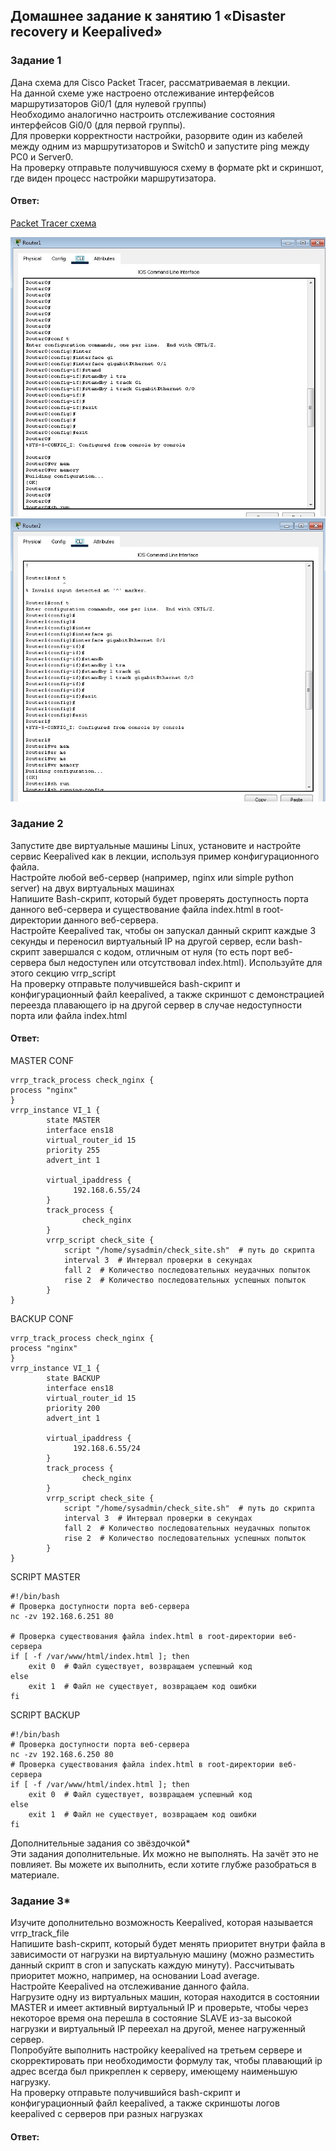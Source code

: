 
## Домашнее задание к занятию 1 «Disaster recovery и Keepalived»  

### Задание 1  
Дана схема для Cisco Packet Tracer, рассматриваемая в лекции.  
На данной схеме уже настроено отслеживание интерфейсов маршрутизаторов Gi0/1 (для нулевой группы)  
Необходимо аналогично настроить отслеживание состояния интерфейсов Gi0/0 (для первой группы).  
Для проверки корректности настройки, разорвите один из кабелей между одним из маршрутизаторов и Switch0 и запустите ping между PC0 и Server0.  
На проверку отправьте получившуюся схему в формате pkt и скриншот, где виден процесс настройки маршрутизатора.  

#### Ответ: 
[Packet Tracer схема](https://github.com/networksuperman/netology_dev_ops/blob/main/fault_tolerance/10_1/10_1_1.pkt)  

![](https://github.com/networksuperman/netology_dev_ops/blob/main/fault_tolerance/10_1/img/10_1_1_1.jpg)  
![](https://github.com/networksuperman/netology_dev_ops/blob/main/fault_tolerance/10_1/img/10_1_1_2.jpg)  


### Задание 2  
Запустите две виртуальные машины Linux, установите и настройте сервис Keepalived как в лекции, используя пример конфигурационного файла.  
Настройте любой веб-сервер (например, nginx или simple python server) на двух виртуальных машинах  
Напишите Bash-скрипт, который будет проверять доступность порта данного веб-сервера и существование файла index.html в root-директории данного веб-сервера.  
Настройте Keepalived так, чтобы он запускал данный скрипт каждые 3 секунды и переносил виртуальный IP на другой сервер, если bash-скрипт завершался с кодом, отличным от нуля  (то есть порт веб-сервера был недоступен или отсутствовал index.html). Используйте для этого секцию vrrp_script  
На проверку отправьте получившейся bash-скрипт и конфигурационный файл keepalived, а также скриншот с демонстрацией переезда плавающего ip на другой сервер в случае недоступности порта или файла index.html  

#### Ответ: 
MASTER CONF   
```
vrrp_track_process check_nginx {
process "nginx"
}
vrrp_instance VI_1 {
        state MASTER
        interface ens18
        virtual_router_id 15
        priority 255
        advert_int 1

        virtual_ipaddress {
              192.168.6.55/24
        }
        track_process {
                check_nginx
        }
        vrrp_script check_site {
            script "/home/sysadmin/check_site.sh"  # путь до скрипта
            interval 3  # Интервал проверки в секундах
            fall 2  # Количество последовательных неудачных попыток
            rise 2  # Количество последовательных успешных попыток
        }
}
```
BACKUP CONF  
```
vrrp_track_process check_nginx {
process "nginx"
}
vrrp_instance VI_1 {
        state BACKUP
        interface ens18
        virtual_router_id 15
        priority 200
        advert_int 1

        virtual_ipaddress {
              192.168.6.55/24
        }
        track_process {
                check_nginx
        }
        vrrp_script check_site {
            script "/home/sysadmin/check_site.sh"  # путь до скрипта
            interval 3  # Интервал проверки в секундах
            fall 2  # Количество последовательных неудачных попыток
            rise 2  # Количество последовательных успешных попыток
        }
}
```
SCRIPT MASTER  
```
#!/bin/bash
# Проверка доступности порта веб-сервера
nc -zv 192.168.6.251 80

# Проверка существования файла index.html в root-директории веб-сервера
if [ -f /var/www/html/index.html ]; then
    exit 0  # Файл существует, возвращаем успешный код
else
    exit 1  # Файл не существует, возвращаем код ошибки
fi
```
SCRIPT BACKUP  
```
#!/bin/bash
# Проверка доступности порта веб-сервера
nc -zv 192.168.6.250 80
# Проверка существования файла index.html в root-директории веб-сервера
if [ -f /var/www/html/index.html ]; then
    exit 0  # Файл существует, возвращаем успешный код
else
    exit 1  # Файл не существует, возвращаем код ошибки
fi
```


Дополнительные задания со звёздочкой*  
Эти задания дополнительные. Их можно не выполнять. На зачёт это не повлияет. Вы можете их выполнить, если хотите глубже разобраться в материале.  

### Задание 3*  
Изучите дополнительно возможность Keepalived, которая называется vrrp_track_file  
Напишите bash-скрипт, который будет менять приоритет внутри файла в зависимости от нагрузки на виртуальную машину (можно разместить данный скрипт в cron и запускать каждую минуту). Рассчитывать приоритет можно, например, на основании Load average.  
Настройте Keepalived на отслеживание данного файла.  
Нагрузите одну из виртуальных машин, которая находится в состоянии MASTER и имеет активный виртуальный IP и проверьте, чтобы через некоторое время она перешла в состояние SLAVE из-за высокой нагрузки и виртуальный IP переехал на другой, менее нагруженный сервер.  
Попробуйте выполнить настройку keepalived на третьем сервере и скорректировать при необходимости формулу так, чтобы плавающий ip адрес всегда был прикреплен к серверу, имеющему наименьшую нагрузку.  
На проверку отправьте получившийся bash-скрипт и конфигурационный файл keepalived, а также скриншоты логов keepalived с серверов при разных нагрузках  

#### Ответ:  
